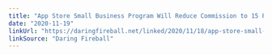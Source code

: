 ```yaml
---
title: "App Store Small Business Program Will Reduce Commission to 15 Percent for Developers Earning up to $1 Million Per Year"
date: "2020-11-19"
linkUrl: "https://daringfireball.net/linked/2020/11/18/app-store-small-business-program?ref=rogerwong.me"
linkSource: "Daring Fireball"
---
```



